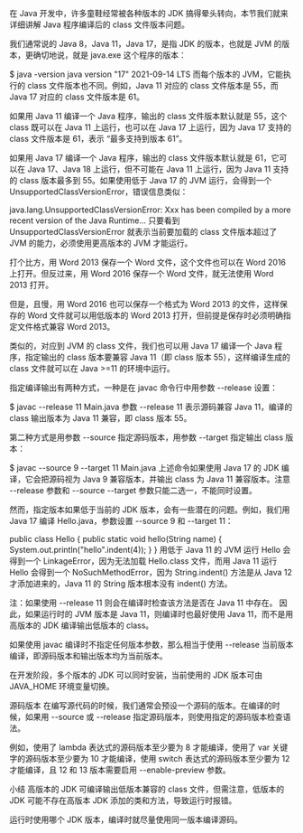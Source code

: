 在 Java 开发中，许多童鞋经常被各种版本的 JDK 搞得晕头转向，本节我们就来详细讲解 Java 程序编译后的 class 文件版本问题。

我们通常说的 Java 8，Java 11，Java 17，是指 JDK 的版本，也就是 JVM 的版本，更确切地说，就是 java.exe 这个程序的版本：

$ java -version
java version "17" 2021-09-14 LTS
而每个版本的 JVM，它能执行的 class 文件版本也不同。例如，Java 11 对应的 class 文件版本是 55，而 Java 17 对应的 class 文件版本是 61。

如果用 Java 11 编译一个 Java 程序，输出的 class 文件版本默认就是 55，这个 class 既可以在 Java 11 上运行，也可以在 Java 17 上运行，因为 Java 17 支持的 class 文件版本是 61，表示 “最多支持到版本 61”。

如果用 Java 17 编译一个 Java 程序，输出的 class 文件版本默认就是 61，它可以在 Java 17、Java 18 上运行，但不可能在 Java 11 上运行，因为 Java 11 支持的 class 版本最多到 55。如果使用低于 Java 17 的 JVM 运行，会得到一个 UnsupportedClassVersionError，错误信息类似：

java.lang.UnsupportedClassVersionError: Xxx has been compiled by a more recent version of the Java Runtime...
只要看到 UnsupportedClassVersionError 就表示当前要加载的 class 文件版本超过了 JVM 的能力，必须使用更高版本的 JVM 才能运行。

打个比方，用 Word 2013 保存一个 Word 文件，这个文件也可以在 Word 2016 上打开。但反过来，用 Word 2016 保存一个 Word 文件，就无法使用 Word 2013 打开。

但是，且慢，用 Word 2016 也可以保存一个格式为 Word 2013 的文件，这样保存的 Word 文件就可以用低版本的 Word 2013 打开，但前提是保存时必须明确指定文件格式兼容 Word 2013。

类似的，对应到 JVM 的 class 文件，我们也可以用 Java 17 编译一个 Java 程序，指定输出的 class 版本要兼容 Java 11（即 class 版本 55），这样编译生成的 class 文件就可以在 Java >=11 的环境中运行。

指定编译输出有两种方式，一种是在 javac 命令行中用参数 --release 设置：

$ javac --release 11 Main.java
参数 --release 11 表示源码兼容 Java 11，编译的 class 输出版本为 Java 11 兼容，即 class 版本 55。

第二种方式是用参数 --source 指定源码版本，用参数 --target 指定输出 class 版本：

$ javac --source 9 --target 11 Main.java
上述命令如果使用 Java 17 的 JDK 编译，它会把源码视为 Java 9 兼容版本，并输出 class 为 Java 11 兼容版本。注意 --release 参数和 --source --target 参数只能二选一，不能同时设置。

然而，指定版本如果低于当前的 JDK 版本，会有一些潜在的问题。例如，我们用 Java 17 编译 Hello.java，参数设置 --source 9 和 --target 11：

public class Hello {
    public static void hello(String name) {
        System.out.println("hello".indent(4));
    }
}
用低于 Java 11 的 JVM 运行 Hello 会得到一个 LinkageError，因为无法加载 Hello.class 文件，而用 Java 11 运行 Hello 会得到一个 NoSuchMethodError，因为 String.indent() 方法是从 Java 12 才添加进来的，Java 11 的 String 版本根本没有 indent() 方法。

 注：如果使用 --release 11 则会在编译时检查该方法是否在 Java 11 中存在。
因此，如果运行时的 JVM 版本是 Java 11，则编译时也最好使用 Java 11，而不是用高版本的 JDK 编译输出低版本的 class。

如果使用 javac 编译时不指定任何版本参数，那么相当于使用 --release 当前版本编译，即源码版本和输出版本均为当前版本。

在开发阶段，多个版本的 JDK 可以同时安装，当前使用的 JDK 版本可由 JAVA_HOME 环境变量切换。

源码版本
在编写源代码的时候，我们通常会预设一个源码的版本。在编译的时候，如果用 --source 或 --release 指定源码版本，则使用指定的源码版本检查语法。

例如，使用了 lambda 表达式的源码版本至少要为 8 才能编译，使用了 var 关键字的源码版本至少要为 10 才能编译，使用 switch 表达式的源码版本至少要为 12 才能编译，且 12 和 13 版本需要启用 --enable-preview 参数。

小结
高版本的 JDK 可编译输出低版本兼容的 class 文件，但需注意，低版本的 JDK 可能不存在高版本 JDK 添加的类和方法，导致运行时报错。

运行时使用哪个 JDK 版本，编译时就尽量使用同一版本编译源码。



